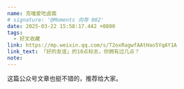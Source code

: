 ```yaml
---
name: 克喵爱吃卤面
# signature: '@Moments 向导 002'
date: 2025-03-22 15:58:17.442 +0800
tags:
  - 好文收藏
link: https://mp.weixin.qq.com/s/T2oxRagwfAAtHao5YqAY1A
link_text: 「好的友谊」的10点标志，你拥有过几点？
note:
---
```


这篇公众号文章也挺不错的，推荐给大家。